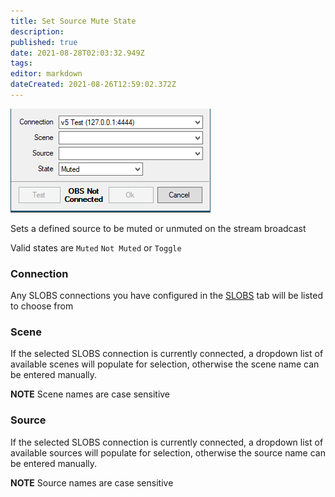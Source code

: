 ```yaml
---
title: Set Source Mute State
description: 
published: true
date: 2021-08-28T02:03:32.949Z
tags: 
editor: markdown
dateCreated: 2021-08-26T12:59:02.372Z
---
```



![source mute](/122172186-6cb30100-ce78-11eb-854b-1df3cd48b1f9.png)

Sets a defined source to be muted or unmuted on the stream broadcast

Valid states are `Muted` `Not Muted` or `Toggle`

### Connection

Any SLOBS connections you have configured in the [SLOBS](/SLOBS) tab will be listed to choose from

### Scene

If the selected SLOBS connection is currently connected, a dropdown list of available scenes will populate for selection, otherwise the scene name can be entered manually.

**NOTE** Scene names are case sensitive 

### Source

If the selected SLOBS connection is currently connected, a dropdown list of available sources will populate for selection, otherwise the source name can be entered manually.

**NOTE** Source names are case sensitive